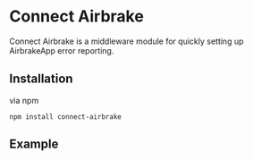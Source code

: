 
# Connect Airbrake

Connect Airbrake is a middleware module for quickly setting up AirbrakeApp error reporting.

## Installation 

via npm

	npm install connect-airbrake
	

## Example